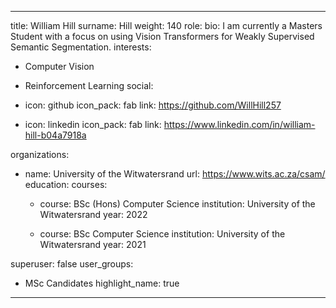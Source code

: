 
---
title: William Hill
surname: Hill
weight: 140
role:
bio: I am currently a Masters Student with a focus on using Vision Transformers for Weakly Supervised Semantic Segmentation. 
interests:
  - Computer Vision
  - Reinforcement Learning
social:



  - icon: github
    icon_pack: fab
    link: https://github.com/WillHill257

  - icon: linkedin
    icon_pack: fab
    link: https://www.linkedin.com/in/william-hill-b04a7918a

organizations:
  - name: University of the Witwatersrand
    url: https://www.wits.ac.za/csam/
education:
  courses:
    - course: BSc (Hons) Computer Science
      institution: University of the Witwatersrand 
      year: 2022

    - course: BSc Computer Science 
      institution: University of the Witwatersrand 
      year: 2021


superuser: false
user_groups:
  - MSc Candidates
highlight_name: true


---



